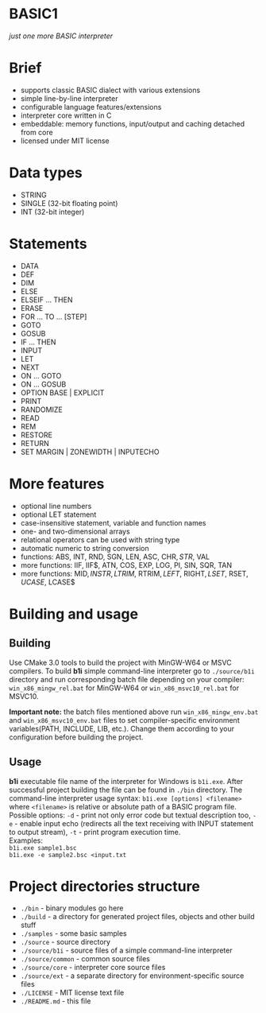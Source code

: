 # BASIC1  
*just one more BASIC interpreter*  
  
# Brief  
- supports classic BASIC dialect with various extensions  
- simple line-by-line interpreter  
- configurable language features/extensions  
- interpreter core written in C  
- embeddable: memory functions, input/output and caching detached from core  
- licensed under MIT license  
  
# Data types  
- STRING  
- SINGLE (32-bit floating point)  
- INT (32-bit integer)  
  
# Statements  
- DATA  
- DEF  
- DIM  
- ELSE  
- ELSEIF ... THEN  
- ERASE  
- FOR ... TO ... [STEP]  
- GOTO  
- GOSUB  
- IF ... THEN  
- INPUT  
- LET  
- NEXT  
- ON ... GOTO  
- ON ... GOSUB  
- OPTION BASE | EXPLICIT  
- PRINT  
- RANDOMIZE  
- READ  
- REM  
- RESTORE  
- RETURN  
- SET MARGIN | ZONEWIDTH | INPUTECHO  
  
# More features  
- optional line numbers  
- optional LET statement  
- case-insensitive statement, variable and function names  
- one- and two-dimensional arrays  
- relational operators can be used with string type  
- automatic numeric to string conversion  
- functions: ABS, INT, RND, SGN, LEN, ASC, CHR$, STR$, VAL  
- more functions: IIF, IIF$, ATN, COS, EXP, LOG, PI, SIN, SQR, TAN  
- more functions: MID$, INSTR, LTRIM$, RTRIM$, LEFT$, RIGHT$, LSET$, RSET$, UCASE$, LCASE$  
  
# Building and usage  
## Building  
Use CMake 3.0 tools to build the project with MinGW-W64 or MSVC compilers. To build **b1i** simple command-line interpreter go to `./source/b1i` directory and run corresponding batch file depending on your compiler: `win_x86_mingw_rel.bat` for MinGW-W64 or `win_x86_msvc10_rel.bat` for MSVC10.  
  
**Important note:** the batch files mentioned above run `win_x86_mingw_env.bat` and `win_x86_msvc10_env.bat` files to set compiler-specific environment variables(PATH, INCLUDE, LIB, etc.). Change them according to your configuration before building the project.  
  
## Usage  
**b1i** executable file name of the interpreter for Windows is `b1i.exe`. After successful project building the file can be found in `./bin` directory. The command-line interpreter usage syntax: `b1i.exe [options] <filename>` where `<filename>` is relative or absolute path of a BASIC program file. Possible options: `-d` - print not only error code but textual description too, `-e` - enable input echo (redirects all the text receiving with INPUT statement to output stream), `-t` - print program execution time.  
Examples:  
`b1i.exe sample1.bsc`  
`b1i.exe -e sample2.bsc <input.txt`  
  
# Project directories structure  
- `./bin` - binary modules go here  
- `./build` - a directory for generated project files, objects and other build stuff  
- `./samples` - some basic samples  
- `./source` - source directory  
- `./source/b1i` - source files of a simple command-line interpreter  
- `./source/common` - common source files  
- `./source/core` - interpreter core source files  
- `./source/ext` - a separate directory for environment-specific source files  
- `./LICENSE` - MIT license text file  
- `./README.md` - this file  
  